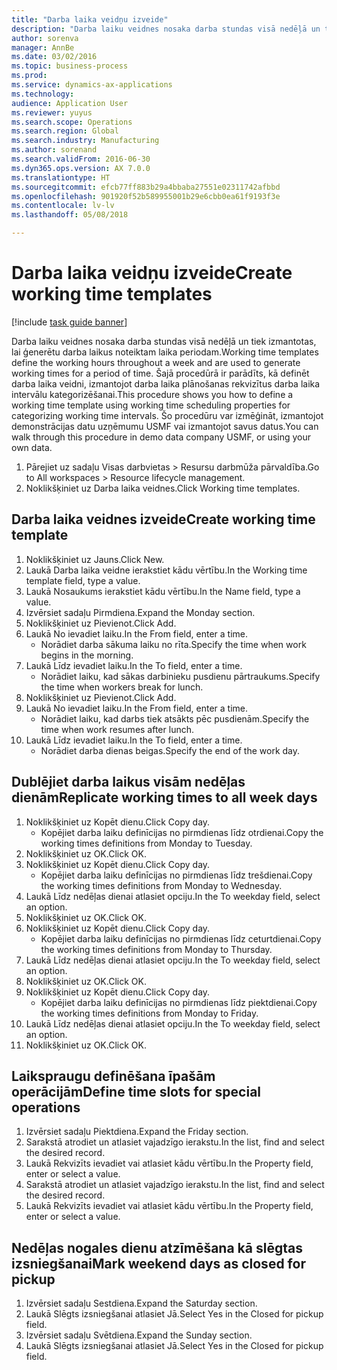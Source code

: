 ```yaml
--- 
title: "Darba laika veidņu izveide"
description: "Darba laiku veidnes nosaka darba stundas visā nedēļā un tiek izmantotas, lai ģenerētu darba laikus noteiktam laika periodam."
author: sorenva
manager: AnnBe
ms.date: 03/02/2016
ms.topic: business-process
ms.prod: 
ms.service: dynamics-ax-applications
ms.technology: 
audience: Application User
ms.reviewer: yuyus
ms.search.scope: Operations
ms.search.region: Global
ms.search.industry: Manufacturing
ms.author: sorenand
ms.search.validFrom: 2016-06-30
ms.dyn365.ops.version: AX 7.0.0
ms.translationtype: HT
ms.sourcegitcommit: efcb77ff883b29a4bbaba27551e02311742afbbd
ms.openlocfilehash: 901920f52b589955001b29e6cbb0ea61f9193f3e
ms.contentlocale: lv-lv
ms.lasthandoff: 05/08/2018

---
```

# <a name="create-working-time-templates"></a><span data-ttu-id="88204-103">Darba laika veidņu izveide</span><span class="sxs-lookup"><span data-stu-id="88204-103">Create working time templates</span></span>

[!include [task guide banner](../../includes/task-guide-banner.md)]

<span data-ttu-id="88204-104">Darba laiku veidnes nosaka darba stundas visā nedēļā un tiek izmantotas, lai ģenerētu darba laikus noteiktam laika periodam.</span><span class="sxs-lookup"><span data-stu-id="88204-104">Working time templates define the working hours throughout a week and are used to generate working times for a period of time.</span></span> <span data-ttu-id="88204-105">Šajā procedūrā ir parādīts, kā definēt darba laika veidni, izmantojot darba laika plānošanas rekvizītus darba laika intervālu kategorizēšanai.</span><span class="sxs-lookup"><span data-stu-id="88204-105">This procedure shows you how to define a working time template using working time scheduling properties for categorizing working time intervals.</span></span> <span data-ttu-id="88204-106">Šo procedūru var izmēģināt, izmantojot demonstrācijas datu uzņēmumu USMF vai izmantojot savus datus.</span><span class="sxs-lookup"><span data-stu-id="88204-106">You can walk through this procedure in demo data company USMF, or using your own data.</span></span>

1. <span data-ttu-id="88204-107">Pārejiet uz sadaļu Visas darbvietas > Resursu darbmūža pārvaldība.</span><span class="sxs-lookup"><span data-stu-id="88204-107">Go to All workspaces > Resource lifecycle management.</span></span>
2. <span data-ttu-id="88204-108">Noklikšķiniet uz Darba laika veidnes.</span><span class="sxs-lookup"><span data-stu-id="88204-108">Click Working time templates.</span></span>

## <a name="create-working-time-template"></a><span data-ttu-id="88204-109">Darba laika veidnes izveide</span><span class="sxs-lookup"><span data-stu-id="88204-109">Create working time template</span></span>
1. <span data-ttu-id="88204-110">Noklikšķiniet uz Jauns.</span><span class="sxs-lookup"><span data-stu-id="88204-110">Click New.</span></span>
2. <span data-ttu-id="88204-111">Laukā Darba laika veidne ierakstiet kādu vērtību.</span><span class="sxs-lookup"><span data-stu-id="88204-111">In the Working time template field, type a value.</span></span>
3. <span data-ttu-id="88204-112">Laukā Nosaukums ierakstiet kādu vērtību.</span><span class="sxs-lookup"><span data-stu-id="88204-112">In the Name field, type a value.</span></span>
4. <span data-ttu-id="88204-113">Izvērsiet sadaļu Pirmdiena.</span><span class="sxs-lookup"><span data-stu-id="88204-113">Expand the Monday section.</span></span>
5. <span data-ttu-id="88204-114">Noklikšķiniet uz Pievienot.</span><span class="sxs-lookup"><span data-stu-id="88204-114">Click Add.</span></span>
6. <span data-ttu-id="88204-115">Laukā No ievadiet laiku.</span><span class="sxs-lookup"><span data-stu-id="88204-115">In the From field, enter a time.</span></span>
    * <span data-ttu-id="88204-116">Norādiet darba sākuma laiku no rīta.</span><span class="sxs-lookup"><span data-stu-id="88204-116">Specify the time when work begins in the morning.</span></span>  
7. <span data-ttu-id="88204-117">Laukā Līdz ievadiet laiku.</span><span class="sxs-lookup"><span data-stu-id="88204-117">In the To field, enter a time.</span></span>
    * <span data-ttu-id="88204-118">Norādiet laiku, kad sākas darbinieku pusdienu pārtraukums.</span><span class="sxs-lookup"><span data-stu-id="88204-118">Specify the time when workers break for lunch.</span></span>  
8. <span data-ttu-id="88204-119">Noklikšķiniet uz Pievienot.</span><span class="sxs-lookup"><span data-stu-id="88204-119">Click Add.</span></span>
9. <span data-ttu-id="88204-120">Laukā No ievadiet laiku.</span><span class="sxs-lookup"><span data-stu-id="88204-120">In the From field, enter a time.</span></span>
    * <span data-ttu-id="88204-121">Norādiet laiku, kad darbs tiek atsākts pēc pusdienām.</span><span class="sxs-lookup"><span data-stu-id="88204-121">Specify the time when work resumes after lunch.</span></span>  
10. <span data-ttu-id="88204-122">Laukā Līdz ievadiet laiku.</span><span class="sxs-lookup"><span data-stu-id="88204-122">In the To field, enter a time.</span></span>
    * <span data-ttu-id="88204-123">Norādiet darba dienas beigas.</span><span class="sxs-lookup"><span data-stu-id="88204-123">Specify the end of the work day.</span></span>  

## <a name="replicate-working-times-to-all-week-days"></a><span data-ttu-id="88204-124">Dublējiet darba laikus visām nedēļas dienām</span><span class="sxs-lookup"><span data-stu-id="88204-124">Replicate working times to all week days</span></span>
1. <span data-ttu-id="88204-125">Noklikšķiniet uz Kopēt dienu.</span><span class="sxs-lookup"><span data-stu-id="88204-125">Click Copy day.</span></span>
    * <span data-ttu-id="88204-126">Kopējiet darba laiku definīcijas no pirmdienas līdz otrdienai.</span><span class="sxs-lookup"><span data-stu-id="88204-126">Copy the working times definitions from Monday to Tuesday.</span></span>  
2. <span data-ttu-id="88204-127">Noklikšķiniet uz OK.</span><span class="sxs-lookup"><span data-stu-id="88204-127">Click OK.</span></span>
3. <span data-ttu-id="88204-128">Noklikšķiniet uz Kopēt dienu.</span><span class="sxs-lookup"><span data-stu-id="88204-128">Click Copy day.</span></span>
    * <span data-ttu-id="88204-129">Kopējiet darba laiku definīcijas no pirmdienas līdz trešdienai.</span><span class="sxs-lookup"><span data-stu-id="88204-129">Copy the working times definitions from Monday to Wednesday.</span></span>  
4. <span data-ttu-id="88204-130">Laukā Līdz nedēļas dienai atlasiet opciju.</span><span class="sxs-lookup"><span data-stu-id="88204-130">In the To weekday field, select an option.</span></span>
5. <span data-ttu-id="88204-131">Noklikšķiniet uz OK.</span><span class="sxs-lookup"><span data-stu-id="88204-131">Click OK.</span></span>
6. <span data-ttu-id="88204-132">Noklikšķiniet uz Kopēt dienu.</span><span class="sxs-lookup"><span data-stu-id="88204-132">Click Copy day.</span></span>
    * <span data-ttu-id="88204-133">Kopējiet darba laiku definīcijas no pirmdienas līdz ceturtdienai.</span><span class="sxs-lookup"><span data-stu-id="88204-133">Copy the working times definitions from Monday to Thursday.</span></span>  
7. <span data-ttu-id="88204-134">Laukā Līdz nedēļas dienai atlasiet opciju.</span><span class="sxs-lookup"><span data-stu-id="88204-134">In the To weekday field, select an option.</span></span>
8. <span data-ttu-id="88204-135">Noklikšķiniet uz OK.</span><span class="sxs-lookup"><span data-stu-id="88204-135">Click OK.</span></span>
9. <span data-ttu-id="88204-136">Noklikšķiniet uz Kopēt dienu.</span><span class="sxs-lookup"><span data-stu-id="88204-136">Click Copy day.</span></span>
    * <span data-ttu-id="88204-137">Kopējiet darba laiku definīcijas no pirmdienas līdz piektdienai.</span><span class="sxs-lookup"><span data-stu-id="88204-137">Copy the working times definitions from Monday to Friday.</span></span>  
10. <span data-ttu-id="88204-138">Laukā Līdz nedēļas dienai atlasiet opciju.</span><span class="sxs-lookup"><span data-stu-id="88204-138">In the To weekday field, select an option.</span></span>
11. <span data-ttu-id="88204-139">Noklikšķiniet uz OK.</span><span class="sxs-lookup"><span data-stu-id="88204-139">Click OK.</span></span>

## <a name="define-time-slots-for-special-operations"></a><span data-ttu-id="88204-140">Laikspraugu definēšana īpašām operācijām</span><span class="sxs-lookup"><span data-stu-id="88204-140">Define time slots for special operations</span></span>
1. <span data-ttu-id="88204-141">Izvērsiet sadaļu Piektdiena.</span><span class="sxs-lookup"><span data-stu-id="88204-141">Expand the Friday section.</span></span>
2. <span data-ttu-id="88204-142">Sarakstā atrodiet un atlasiet vajadzīgo ierakstu.</span><span class="sxs-lookup"><span data-stu-id="88204-142">In the list, find and select the desired record.</span></span>
3. <span data-ttu-id="88204-143">Laukā Rekvizīts ievadiet vai atlasiet kādu vērtību.</span><span class="sxs-lookup"><span data-stu-id="88204-143">In the Property field, enter or select a value.</span></span>
4. <span data-ttu-id="88204-144">Sarakstā atrodiet un atlasiet vajadzīgo ierakstu.</span><span class="sxs-lookup"><span data-stu-id="88204-144">In the list, find and select the desired record.</span></span>
5. <span data-ttu-id="88204-145">Laukā Rekvizīts ievadiet vai atlasiet kādu vērtību.</span><span class="sxs-lookup"><span data-stu-id="88204-145">In the Property field, enter or select a value.</span></span>

## <a name="mark-weekend-days-as-closed-for-pickup"></a><span data-ttu-id="88204-146">Nedēļas nogales dienu atzīmēšana kā slēgtas izsniegšanai</span><span class="sxs-lookup"><span data-stu-id="88204-146">Mark weekend days as closed for pickup</span></span>
1. <span data-ttu-id="88204-147">Izvērsiet sadaļu Sestdiena.</span><span class="sxs-lookup"><span data-stu-id="88204-147">Expand the Saturday section.</span></span>
2. <span data-ttu-id="88204-148">Laukā Slēgts izsniegšanai atlasiet Jā.</span><span class="sxs-lookup"><span data-stu-id="88204-148">Select Yes in the Closed for pickup field.</span></span>
3. <span data-ttu-id="88204-149">Izvērsiet sadaļu Svētdiena.</span><span class="sxs-lookup"><span data-stu-id="88204-149">Expand the Sunday section.</span></span>
4. <span data-ttu-id="88204-150">Laukā Slēgts izsniegšanai atlasiet Jā.</span><span class="sxs-lookup"><span data-stu-id="88204-150">Select Yes in the Closed for pickup field.</span></span>


